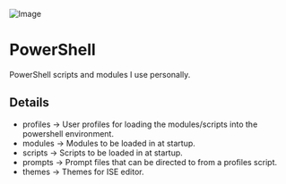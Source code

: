 ![Image](https://upload.wikimedia.org/wikipedia/commons/2/2f/PowerShell_5.0_icon.png)

# PowerShell

PowerShell scripts and modules I use personally.

## Details

- profiles  ->  User profiles for loading the modules/scripts into the powershell environment.
- modules	  ->  Modules to be loaded in at startup.
- scripts	  ->  Scripts to be loaded in at startup.
- prompts	  ->  Prompt files that can be directed to from a profiles script.
- themes    ->  Themes for ISE editor.
